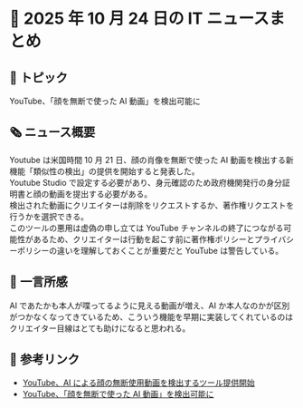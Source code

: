 # 📅 2025 年 10 月 24 日の IT ニュースまとめ

## 🧩 トピック

YouTube、「顔を無断で使った AI 動画」を検出可能に

## 🗞️ ニュース概要

Youtube は米国時間 10 月 21 日、顔の肖像を無断で使った AI 動画を検出する新機能「類似性の検出」の提供を開始すると発表した。  
Youtube Studio で設定する必要があり、身元確認のため政府機関発行の身分証明書と顔の動画を提出する必要がある。  
検出された動画にクリエイターは削除をリクエストするか、著作権リクエストを行うかを選択できる。  
このツールの悪用は虚偽の申し立ては YouTube チャンネルの終了につながる可能性があるため、クリエイターは行動を起こす前に著作権ポリシーとプライバシーポリシーの違いを理解しておくことが重要だと YouTube は警告している。

## 🧠 一言所感

AI であたかも本人が喋ってるように見える動画が増え、AI か本人なのかが区別がつかなくなってきているため、こういう機能を早期に実装してくれているのはクリエイター目線はとても助けになると思われる。

## 🔗 参考リンク

- [YouTube、AI による顔の無断使用動画を検出するツール提供開始](https://www.itmedia.co.jp/news/articles/2510/22/news065.html)
- [YouTube、「顔を無断で使った AI 動画」を検出可能に](https://news.yahoo.co.jp/articles/4f2cbb2bee39202cc1402b75fec2c2228f7d126d)
